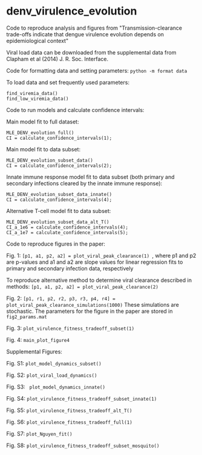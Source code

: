 # denv_virulence_evolution
Code to reproduce analysis and figures from  "Transmission-clearance trade-offs indicate that dengue virulence evolution depends on epidemiological context"

Viral load data can be downloaded from the supplemental data from Clapham et al (2014) J. R. Soc. Interface. 

Code for formatting data and setting parameters: 
```python -m format data```

To load data and set frequently used parameters: 
```
find_viremia_data()
find_low_viremia_data()
```

Code to run models and calculate confidence intervals: 

Main model fit to full dataset:
```
MLE_DENV_evolution_full()
CI = calculate_confidence_intervals(1); 
```

Main model fit to data subset:
```
MLE_DENV_evolution_subset_data()
CI = calculate_confidence_intervals(2); 
```

Innate immune response model fit to data subset (both primary and secondary infections cleared by the innate immune response): 
```
MLE_DENV_evolution_subset_data_innate()
CI = calculate_confidence_intervals(4); 
```

Alternative T-cell model fit to data subset:
```
MLE_DENV_evolution_subset_data_alt_T()
CI_a_1e6 = calculate_confidence_intervals(4); 
CI_a_1e7 = calculate_confidence_intervals(5);
```

Code to reproduce figures in the paper:

Fig. 1: ```[p1, a1, p2, a2] = plot_viral_peak_clearance(1) ```, where p1 and p2 are p-values and a1 and a2 are slope values for linear regression fits to primary and secondary infection data, respectively

To reproduce alternative method to determine viral clearance described in methods: ```[p1, a1, p2, a2] = plot_viral_peak_clearance(2) ```

Fig. 2: ```[p1, r1, p2, r2, p3, r3, p4, r4] = plot_viral_peak_clearance_simulations(1000)```
These simulations are stochastic. The parameters for the figure in the paper are stored in ```fig2_params.mat```

Fig. 3: ```plot_virulence_fitness_tradeoff_subset(1)```

Fig. 4: ```main_plot_figure4```

Supplemental Figures: 

Fig. S1: ```plot_model_dynamics_subset()```

Fig. S2: ```plot_viral_load_dynamics()```

Fig. S3: ``` plot_model_dynamics_innate()```

Fig. S4: ```plot_virulence_fitness_tradeoff_subset_innate(1)```

Fig. S5: ```plot_virulence_fitness_tradeoff_alt_T()```

Fig. S6:  ```plot_virulence_fitness_tradeoff_full(1)```

Fig. S7: ```plot_Nguyen_fit()```

Fig. S8:  ```plot_virulence_fitness_tradeoff_subset_mosquito()```

